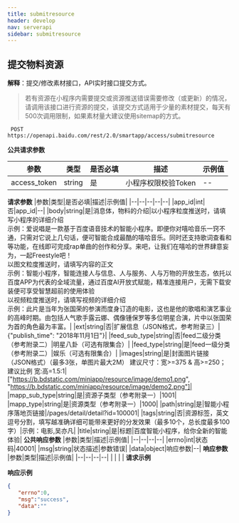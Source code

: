 ```yaml
---
title: submitresource
header: develop
nav: serverapi
sidebar: submitresource
---
```


 

## 提交物料资源 

**解释**：提交/修改素材接口，API实时接口提交方式。
> 若有资源在小程序内需要提交或资源推送错误需要修改（或更新）的情况，请调用该接口进行资源的提交，该提交方式适用于少量的素材提交，每天有500次调用限制，如果素材量大建议使用sitemap的方式。 
``` 
 POST https://openapi.baidu.com/rest/2.0/smartapp/access/submitresource 
```
**公共请求参数** 

|参数|类型|是否必填|描述|示例值|
|--|--|--|--|--|
|access_token|string|是|小程序权限校验Token|--|
**请求参数** 
|参数|类型|是否必填|描述|示例值|
|--|--|--|--|--|
|app_id|int|否|app_id|--|
|body|string|是|消息体，物料的介绍|以小程序粒度推送时，请填写小程序的详细介绍<br>示例：爱说唱是一款基于百度语音技术的智能小程序。即便你对嘻哈音乐一窍不通，只需对它说上几句话，便可智能合成最酷的嘻哈音乐。同时还支持歌词查看和等功能，在线即可完成rap单曲的创作和分享。来吧，让我们在嘻哈的世界肆意妄为，一起Freestyle吧！<br>以图文粒度推送时，请填写内容的正文<br>示例：智能小程序，智能连接人与信息、人与服务、人与万物的开放生态，依托以百度APP为代表的全域流量，通过百度AI开放式赋能，精准连接用户，无需下载安装便可享受智慧超前的使用体验<br>以视频粒度推送时，请填写视频的详细介绍<br>示例：此片是当年为张国荣的参演而度身订造的电影，这也是他的歌唱和演艺事业的高峰时期。由包括人气歌手露云娜、偶像锺保罗等多位明星合演，片中以张国荣为首的角色最为丰富。|
|ext|string|否|扩展信息（JSON格式，参考附录三）|{"publish_time": "2018年11月1日"}|
|feed_sub_type|string|否|feed二级分类（参考附录二）|明星八卦（可选有限集合）|
|feed_type|string|是|feed一级分类（参考附录二）|娱乐（可选有限集合）|
|images|string|是|封面图片链接（JSON格式）（最多3张，单图片最大2M） 建议尺寸：宽>=375 & 高>=250；建议比例 宽:高=1.5:1|["https://b.bdstatic.com/miniapp/resource/image/demo1.png", "https://b.bdstatic.com/miniapp/resource/image/demo2.png"]|
|mapp_sub_type|string|是|资源子类型（参考附录一）|1001|
|mapp_type|string|是|资源类型（参考附录一）|1000|
|path|string|是|智能小程序落地页链接|/pages/detail/detail?id=100001|
|tags|string|否|资源标签，英文逗号分割，填写越准确详细可能带来更好的分发效果（最多10个，总长度最多100字）|示例：电影,吴亦凡|
|title|string|是|标题|百度智能小程序，给你全新的智能体验|
**公共响应参数** 
|参数|类型|描述|示例值|
|--|--|--|--|
|errno|int|状态码|40001|
|msg|string|状态描述|参数错误|
|data|object|响应参数|--|
**响应参数** 
|参数|类型|描述|示例值|
|--|--|--|--|
| | | |
**请求示例** 

**响应示例** 

```json
{
　　"errno":0,
　　"msg":"success",
　　"data":""
}
```








